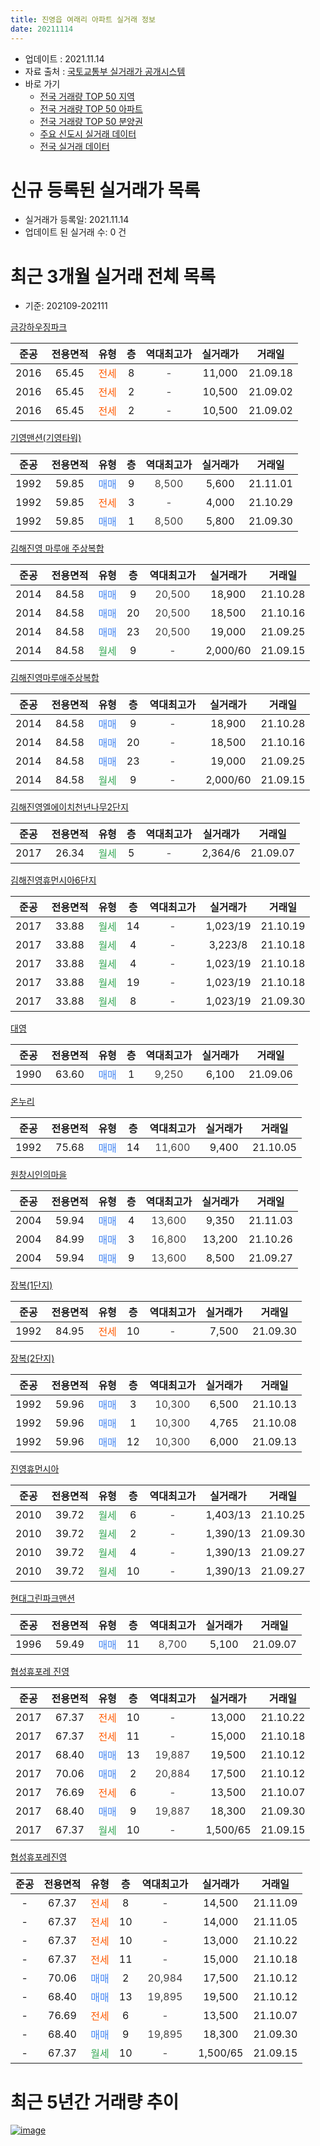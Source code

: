 ```yaml
---
title: 진영읍 여래리 아파트 실거래 정보
date: 20211114
---
```


* 업데이트 : 2021.11.14
* 자료 출처 : [국토교통부 실거래가 공개시스템](http://rt.molit.go.kr)
* 바로 가기
    * [전국 거래량 TOP 50 지역](https://apt-info.github.io/apt-trade-info/tr)
    * [전국 거래량 TOP 50 아파트](https://apt-info.github.io/apt-trade-info/ta)
    * [전국 거래량 TOP 50 분양권](https://apt-info.github.io/apt-trade-info/tb)
    * [주요 신도시 실거래 데이터](https://apt-info.github.io/apt-trade-info/newtown)
    * [전국 실거래 데이터](https://apt-info.github.io/apt-trade-info/all)



<script async src="https://pagead2.googlesyndication.com/pagead/js/adsbygoogle.js"></script>
<!-- 기본광고 -->
<ins class="adsbygoogle"
     style="display:block"
     data-ad-client="ca-pub-1142216861245946"
     data-ad-slot="4805727019"
     data-ad-format="auto"
     data-full-width-responsive="true"></ins>
<script>
     (adsbygoogle = window.adsbygoogle || []).push({});
</script>


# 신규 등록된 실거래가 목록

* 실거래가 등록일: 2021.11.14
* 업데이트 된 실거래 수: 0 건




<script async src="https://pagead2.googlesyndication.com/pagead/js/adsbygoogle.js"></script>
<!-- 기본광고 -->
<ins class="adsbygoogle"
     style="display:block"
     data-ad-client="ca-pub-1142216861245946"
     data-ad-slot="4805727019"
     data-ad-format="auto"
     data-full-width-responsive="true"></ins>
<script>
     (adsbygoogle = window.adsbygoogle || []).push({});
</script>


# 최근 3개월 실거래 전체 목록
* 기준: 202109-202111


[금강하우징파크](https://search.naver.com/search.naver?query=%EA%B8%88%EA%B0%95%ED%95%98%EC%9A%B0%EC%A7%95%ED%8C%8C%ED%81%AC)

|준공|전용면적|유형|층|역대최고가|실거래가|거래일|
|:---:|:---:|:---:|:---:|:---:|:---:|:---:|
|2016|65.45|<span style="color:#FF5A00">전세</span>|8|<span style="color:#444444">-</span>|11,000|21.09.18|
|2016|65.45|<span style="color:#FF5A00">전세</span>|2|<span style="color:#444444">-</span>|10,500|21.09.02|
|2016|65.45|<span style="color:#FF5A00">전세</span>|2|<span style="color:#444444">-</span>|10,500|21.09.02|

[기영맨션(기영타워)](https://search.naver.com/search.naver?query=%EA%B8%B0%EC%98%81%EB%A7%A8%EC%85%98%28%EA%B8%B0%EC%98%81%ED%83%80%EC%9B%8C%29)

|준공|전용면적|유형|층|역대최고가|실거래가|거래일|
|:---:|:---:|:---:|:---:|:---:|:---:|:---:|
|1992|59.85|<span style="color:#4285F3">매매</span>|9|<span style="color:#444444">8,500</span>|5,600|21.11.01|
|1992|59.85|<span style="color:#FF5A00">전세</span>|3|<span style="color:#444444">-</span>|4,000|21.10.29|
|1992|59.85|<span style="color:#4285F3">매매</span>|1|<span style="color:#444444">8,500</span>|5,800|21.09.30|

[김해진영 마루애 주상복합](https://search.naver.com/search.naver?query=%EA%B9%80%ED%95%B4%EC%A7%84%EC%98%81+%EB%A7%88%EB%A3%A8%EC%95%A0+%EC%A3%BC%EC%83%81%EB%B3%B5%ED%95%A9)

|준공|전용면적|유형|층|역대최고가|실거래가|거래일|
|:---:|:---:|:---:|:---:|:---:|:---:|:---:|
|2014|84.58|<span style="color:#4285F3">매매</span>|9|<span style="color:#444444">20,500</span>|18,900|21.10.28|
|2014|84.58|<span style="color:#4285F3">매매</span>|20|<span style="color:#444444">20,500</span>|18,500|21.10.16|
|2014|84.58|<span style="color:#4285F3">매매</span>|23|<span style="color:#444444">20,500</span>|19,000|21.09.25|
|2014|84.58|<span style="color:#34A853">월세</span>|9|<span style="color:#444444">-</span>|2,000/60|21.09.15|

[김해진영마루애주상복합](https://search.naver.com/search.naver?query=%EA%B9%80%ED%95%B4%EC%A7%84%EC%98%81%EB%A7%88%EB%A3%A8%EC%95%A0%EC%A3%BC%EC%83%81%EB%B3%B5%ED%95%A9)

|준공|전용면적|유형|층|역대최고가|실거래가|거래일|
|:---:|:---:|:---:|:---:|:---:|:---:|:---:|
|2014|84.58|<span style="color:#4285F3">매매</span>|9|<span style="color:#444444">-</span>|18,900|21.10.28|
|2014|84.58|<span style="color:#4285F3">매매</span>|20|<span style="color:#444444">-</span>|18,500|21.10.16|
|2014|84.58|<span style="color:#4285F3">매매</span>|23|<span style="color:#444444">-</span>|19,000|21.09.25|
|2014|84.58|<span style="color:#34A853">월세</span>|9|<span style="color:#444444">-</span>|2,000/60|21.09.15|

[김해진영엘에이치천년나무2단지](https://search.naver.com/search.naver?query=%EA%B9%80%ED%95%B4%EC%A7%84%EC%98%81%EC%97%98%EC%97%90%EC%9D%B4%EC%B9%98%EC%B2%9C%EB%85%84%EB%82%98%EB%AC%B42%EB%8B%A8%EC%A7%80)

|준공|전용면적|유형|층|역대최고가|실거래가|거래일|
|:---:|:---:|:---:|:---:|:---:|:---:|:---:|
|2017|26.34|<span style="color:#34A853">월세</span>|5|<span style="color:#444444">-</span>|2,364/6|21.09.07|

[김해진영휴먼시아6단지](https://search.naver.com/search.naver?query=%EA%B9%80%ED%95%B4%EC%A7%84%EC%98%81%ED%9C%B4%EB%A8%BC%EC%8B%9C%EC%95%846%EB%8B%A8%EC%A7%80)

|준공|전용면적|유형|층|역대최고가|실거래가|거래일|
|:---:|:---:|:---:|:---:|:---:|:---:|:---:|
|2017|33.88|<span style="color:#34A853">월세</span>|14|<span style="color:#444444">-</span>|1,023/19|21.10.19|
|2017|33.88|<span style="color:#34A853">월세</span>|4|<span style="color:#444444">-</span>|3,223/8|21.10.18|
|2017|33.88|<span style="color:#34A853">월세</span>|4|<span style="color:#444444">-</span>|1,023/19|21.10.18|
|2017|33.88|<span style="color:#34A853">월세</span>|19|<span style="color:#444444">-</span>|1,023/19|21.10.18|
|2017|33.88|<span style="color:#34A853">월세</span>|8|<span style="color:#444444">-</span>|1,023/19|21.09.30|

[대영](https://search.naver.com/search.naver?query=%EB%8C%80%EC%98%81)

|준공|전용면적|유형|층|역대최고가|실거래가|거래일|
|:---:|:---:|:---:|:---:|:---:|:---:|:---:|
|1990|63.60|<span style="color:#4285F3">매매</span>|1|<span style="color:#444444">9,250</span>|6,100|21.09.06|

[온누리](https://search.naver.com/search.naver?query=%EC%98%A8%EB%88%84%EB%A6%AC)

|준공|전용면적|유형|층|역대최고가|실거래가|거래일|
|:---:|:---:|:---:|:---:|:---:|:---:|:---:|
|1992|75.68|<span style="color:#4285F3">매매</span>|14|<span style="color:#444444">11,600</span>|9,400|21.10.05|

[원창시인의마을](https://search.naver.com/search.naver?query=%EC%9B%90%EC%B0%BD%EC%8B%9C%EC%9D%B8%EC%9D%98%EB%A7%88%EC%9D%84)

|준공|전용면적|유형|층|역대최고가|실거래가|거래일|
|:---:|:---:|:---:|:---:|:---:|:---:|:---:|
|2004|59.94|<span style="color:#4285F3">매매</span>|4|<span style="color:#444444">13,600</span>|9,350|21.11.03|
|2004|84.99|<span style="color:#4285F3">매매</span>|3|<span style="color:#444444">16,800</span>|13,200|21.10.26|
|2004|59.94|<span style="color:#4285F3">매매</span>|9|<span style="color:#444444">13,600</span>|8,500|21.09.27|

[장복(1단지)](https://search.naver.com/search.naver?query=%EC%9E%A5%EB%B3%B5%281%EB%8B%A8%EC%A7%80%29)

|준공|전용면적|유형|층|역대최고가|실거래가|거래일|
|:---:|:---:|:---:|:---:|:---:|:---:|:---:|
|1992|84.95|<span style="color:#FF5A00">전세</span>|10|<span style="color:#444444">-</span>|7,500|21.09.30|

[장복(2단지)](https://search.naver.com/search.naver?query=%EC%9E%A5%EB%B3%B5%282%EB%8B%A8%EC%A7%80%29)

|준공|전용면적|유형|층|역대최고가|실거래가|거래일|
|:---:|:---:|:---:|:---:|:---:|:---:|:---:|
|1992|59.96|<span style="color:#4285F3">매매</span>|3|<span style="color:#444444">10,300</span>|6,500|21.10.13|
|1992|59.96|<span style="color:#4285F3">매매</span>|1|<span style="color:#444444">10,300</span>|4,765|21.10.08|
|1992|59.96|<span style="color:#4285F3">매매</span>|12|<span style="color:#444444">10,300</span>|6,000|21.09.13|

[진영휴먼시아](https://search.naver.com/search.naver?query=%EC%A7%84%EC%98%81%ED%9C%B4%EB%A8%BC%EC%8B%9C%EC%95%84)

|준공|전용면적|유형|층|역대최고가|실거래가|거래일|
|:---:|:---:|:---:|:---:|:---:|:---:|:---:|
|2010|39.72|<span style="color:#34A853">월세</span>|6|<span style="color:#444444">-</span>|1,403/13|21.10.25|
|2010|39.72|<span style="color:#34A853">월세</span>|2|<span style="color:#444444">-</span>|1,390/13|21.09.30|
|2010|39.72|<span style="color:#34A853">월세</span>|4|<span style="color:#444444">-</span>|1,390/13|21.09.27|
|2010|39.72|<span style="color:#34A853">월세</span>|10|<span style="color:#444444">-</span>|1,390/13|21.09.27|

[현대그린파크맨션](https://search.naver.com/search.naver?query=%ED%98%84%EB%8C%80%EA%B7%B8%EB%A6%B0%ED%8C%8C%ED%81%AC%EB%A7%A8%EC%85%98)

|준공|전용면적|유형|층|역대최고가|실거래가|거래일|
|:---:|:---:|:---:|:---:|:---:|:---:|:---:|
|1996|59.49|<span style="color:#4285F3">매매</span>|11|<span style="color:#444444">8,700</span>|5,100|21.09.07|

[협성휴포레 진영](https://search.naver.com/search.naver?query=%ED%98%91%EC%84%B1%ED%9C%B4%ED%8F%AC%EB%A0%88+%EC%A7%84%EC%98%81)

|준공|전용면적|유형|층|역대최고가|실거래가|거래일|
|:---:|:---:|:---:|:---:|:---:|:---:|:---:|
|2017|67.37|<span style="color:#FF5A00">전세</span>|10|<span style="color:#444444">-</span>|13,000|21.10.22|
|2017|67.37|<span style="color:#FF5A00">전세</span>|11|<span style="color:#444444">-</span>|15,000|21.10.18|
|2017|68.40|<span style="color:#4285F3">매매</span>|13|<span style="color:#444444">19,887</span>|19,500|21.10.12|
|2017|70.06|<span style="color:#4285F3">매매</span>|2|<span style="color:#444444">20,884</span>|17,500|21.10.12|
|2017|76.69|<span style="color:#FF5A00">전세</span>|6|<span style="color:#444444">-</span>|13,500|21.10.07|
|2017|68.40|<span style="color:#4285F3">매매</span>|9|<span style="color:#444444">19,887</span>|18,300|21.09.30|
|2017|67.37|<span style="color:#34A853">월세</span>|10|<span style="color:#444444">-</span>|1,500/65|21.09.15|


<script async src="https://pagead2.googlesyndication.com/pagead/js/adsbygoogle.js"></script>
<!-- 기본광고 -->
<ins class="adsbygoogle"
     style="display:block"
     data-ad-client="ca-pub-1142216861245946"
     data-ad-slot="4805727019"
     data-ad-format="auto"
     data-full-width-responsive="true"></ins>
<script>
     (adsbygoogle = window.adsbygoogle || []).push({});
</script>


[협성휴포레진영](https://search.naver.com/search.naver?query=%ED%98%91%EC%84%B1%ED%9C%B4%ED%8F%AC%EB%A0%88%EC%A7%84%EC%98%81)

|준공|전용면적|유형|층|역대최고가|실거래가|거래일|
|:---:|:---:|:---:|:---:|:---:|:---:|:---:|
|-|67.37|<span style="color:#FF5A00">전세</span>|8|<span style="color:#444444">-</span>|14,500|21.11.09|
|-|67.37|<span style="color:#FF5A00">전세</span>|10|<span style="color:#444444">-</span>|14,000|21.11.05|
|-|67.37|<span style="color:#FF5A00">전세</span>|10|<span style="color:#444444">-</span>|13,000|21.10.22|
|-|67.37|<span style="color:#FF5A00">전세</span>|11|<span style="color:#444444">-</span>|15,000|21.10.18|
|-|70.06|<span style="color:#4285F3">매매</span>|2|<span style="color:#444444">20,984</span>|17,500|21.10.12|
|-|68.40|<span style="color:#4285F3">매매</span>|13|<span style="color:#444444">19,895</span>|19,500|21.10.12|
|-|76.69|<span style="color:#FF5A00">전세</span>|6|<span style="color:#444444">-</span>|13,500|21.10.07|
|-|68.40|<span style="color:#4285F3">매매</span>|9|<span style="color:#444444">19,895</span>|18,300|21.09.30|
|-|67.37|<span style="color:#34A853">월세</span>|10|<span style="color:#444444">-</span>|1,500/65|21.09.15|



<script async src="https://pagead2.googlesyndication.com/pagead/js/adsbygoogle.js"></script>
<!-- 기본광고 -->
<ins class="adsbygoogle"
     style="display:block"
     data-ad-client="ca-pub-1142216861245946"
     data-ad-slot="4805727019"
     data-ad-format="auto"
     data-full-width-responsive="true"></ins>
<script>
     (adsbygoogle = window.adsbygoogle || []).push({});
</script>


# 최근 5년간 거래량 추이


<div style="width:100%;">
    <canvas id="deal_progress" height="200"></canvas>
</div>

<script>
new Chart(document.getElementById("deal_progress"), {
    type: 'line',
    data: {
        labels: ['16.01','16.02','16.03','16.04','16.05','16.06','16.07','16.08','16.09','16.10','16.11','16.12','17.01','17.02','17.03','17.04','17.05','17.06','17.07','17.08','17.09','17.10','17.11','17.12','18.01','18.02','18.03','18.04','18.05','18.06','18.07','18.08','18.09','18.10','18.11','18.12','19.01','19.02','19.03','19.04','19.05','19.06','19.07','19.08','19.09','19.10','19.11','19.12','20.01','20.02','20.03','20.04','20.05','20.06','20.07','20.08','20.09','20.10','20.11','20.12','21.01','21.02','21.03','21.04','21.05','21.06','21.07','21.08','21.09','21.10','21.11'],
        datasets: [{
            label: '매매/분양권',
            data: [12,23,23,16,17,6,8,12,14,11,11,9,6,7,15,36,21,9,12,5,6,8,13,13,8,5,7,2,3,4,4,8,1,4,6,1,2,8,7,4,7,3,6,5,4,11,40,17,5,9,7,9,13,19,12,6,18,14,13,24,19,17,19,17,25,9,11,8,9,12,2],
            borderColor: "rgba(66, 133, 243, 1)",
            backgroundColor: "rgba(66, 133, 243, 0.05)",
            borderWidth: 1,
            pointRadius: 0,
            fill: false,
            lineTension: 0
        },{
            label: '전/월세',
            data: [9,7,9,8,37,6,9,4,5,3,2,6,12,5,23,50,65,97,30,13,11,5,38,81,50,36,29,55,47,19,25,19,14,26,31,10,16,19,9,19,19,43,22,14,21,24,19,16,28,62,47,52,32,29,4,11,18,29,25,30,17,12,11,25,21,25,10,10,13,12,2],
            borderColor: "rgba(255, 90, 0, 1)",
            backgroundColor: "rgba(255, 90, 0, 0.05)",
            borderWidth: 1,
            pointRadius: 0,
            fill: false,
            lineTension: 0
        },{
            label: '합계',
            data: [21,30,32,24,54,12,17,16,19,14,13,15,18,12,38,86,86,106,42,18,17,13,51,94,58,41,36,57,50,23,29,27,15,30,37,11,18,27,16,23,26,46,28,19,25,35,59,33,33,71,54,61,45,48,16,17,36,43,38,54,36,29,30,42,46,34,21,18,22,24,4],
            borderColor: "rgba(0, 0, 0, 1)",
            backgroundColor: "rgba(0, 0, 0, 0.03)",
            borderWidth: 0.1,
            pointRadius: 0,
            fill: true,
            lineTension: 0
        }
        ]
    },
    options: {
        responsive: true,
        title: {
            display: false
        },
        tooltips: {
            mode: 'index',
            intersect: false
        },
        hover: {
            mode: 'nearest',
            intersect: true
        },
        scales: {
            xAxes: [{
                display: true,
                scaleLabel: {
                    display: true,
                    labelString: '년/월'
                }
            }],
            yAxes: [{
                display: true,
                ticks: {
                    suggestedMin: 0,
                },
                scaleLabel: {
                    display: true,
                    labelString: '실거래 수'
                }
            }]
        }
    }
});

</script>


[![image](https://apt-info.github.io/images/2020-01-03-apt-trade-info/1024x500.png)](https://play.google.com/store/apps/details?id=com.aptinfo.apttradeinfo)

